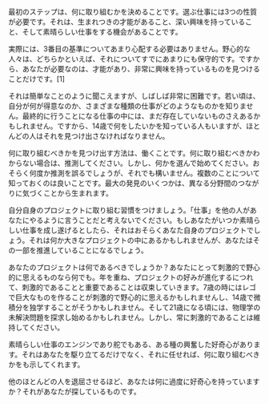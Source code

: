 最初のステップは、何に取り組むかを決めることです。選ぶ仕事には3つの性質が必要です。それは、生まれつきの才能があること、深い興味を持っていること、そして素晴らしい仕事をする機会があることです。

実際には、3番目の基準についてあまり心配する必要はありません。野心的な人々は、どちらかといえば、それについてすでにあまりにも保守的です。ですから、あなたが必要なのは、才能があり、非常に興味を持っているものを見つけることだけです。[1]

それは簡単なことのように聞こえますが、しばしば非常に困難です。若い頃は、自分が何が得意なのか、さまざまな種類の仕事がどのようなものかを知りません。最終的に行うことになる仕事の中には、まだ存在していないものさえあるかもしれません。ですから、14歳で何をしたいかを知っている人もいますが、ほとんどの人はそれを見つけ出さなければなりません。

何に取り組むべきかを見つけ出す方法は、働くことです。何に取り組むべきかわからない場合は、推測してください。しかし、何かを選んで始めてください。おそらく何度か推測を誤るでしょうが、それでも構いません。複数のことについて知っておくのは良いことです。最大の発見のいくつかは、異なる分野間のつながりに気づくことから生まれます。

自分自身のプロジェクトに取り組む習慣をつけましょう。「仕事」を他の人があなたにやるように言うことだと考えないでください。もしあなたがいつか素晴らしい仕事を成し遂げるとしたら、それはおそらくあなた自身のプロジェクトでしょう。それは何か大きなプロジェクトの中にあるかもしれませんが、あなたはその一部を推進していることになるでしょう。

あなたのプロジェクトは何であるべきでしょうか？あなたにとって刺激的で野心的に思えるものなら何でも。年を重ね、プロジェクトの好みが進化するにつれて、刺激的であることと重要であることは収束していきます。7歳の時にはレゴで巨大なものを作ることが刺激的で野心的に思えるかもしれませんし、14歳で微積分を独学することがそうかもしれません。そして21歳になる頃には、物理学の未解決問題を探求し始めるかもしれません。しかし、常に刺激的であることは維持してください。

素晴らしい仕事のエンジンであり舵でもある、ある種の興奮した好奇心があります。それはあなたを駆り立てるだけでなく、それに任せれば、何に取り組むべきかをも示してくれます。

他のほとんどの人を退屈させるほど、あなたは何に過度に好奇心を持っていますか？それがあなたが探しているものです。
